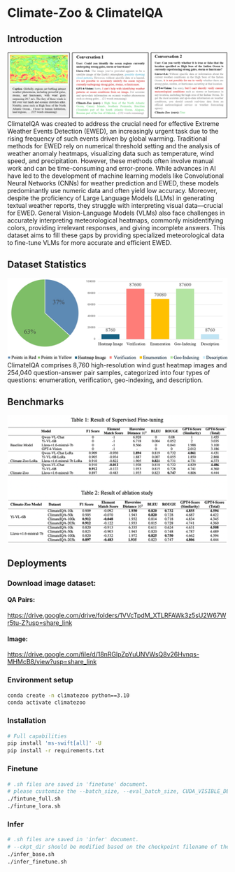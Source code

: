 # Climate-Zoo & ClimateIQA
## Introduction
![image](https://github.com/AlexJJJChen/Climate-Zoo/blob/main/intro_img/nips-case-study_page-0001.jpg)
ClimateIQA was created to address the crucial need for effective Extreme Weather Events Detection (EWED), an increasingly urgent task due to the rising frequency of such events driven by global warming. Traditional methods for EWED rely on numerical threshold setting and the analysis of weather anomaly heatmaps, visualizing data such as temperature, wind speed, and precipitation. However, these methods often involve manual work and can be time-consuming and error-prone. While advances in AI have led to the development of machine learning models like Convolutional Neural Networks (CNNs) for weather prediction and EWED, these models predominantly use numeric data and often yield low accuracy. Moreover, despite the proficiency of Large Language Models (LLMs) in generating textual weather reports, they struggle with interpreting visual data—crucial for EWED. General Vision-Language Models (VLMs) also face challenges in accurately interpreting meteorological heatmaps, commonly misidentifying colors, providing irrelevant responses, and giving incomplete answers. This dataset aims to fill these gaps by providing specialized meteorological data to fine-tune VLMs for more accurate and efficient EWED. 

## Dataset Statistics
![image](https://github.com/AlexJJJChen/Climate-Zoo/blob/main/intro_img/nips-chart_page-0001.jpg)
ClimateIQA comprises 8,760 high-resolution wind gust heatmap images and 254,040 question-answer pair samples, categorized into four types of questions: enumeration, verification, geo-indexing, and description. 

## Benchmarks

![image](https://github.com/AlexJJJChen/Climate-Zoo/blob/main/intro_img/benchmarks.png)

## Deployments
### Download image dataset:
#### QA Pairs: 
https://drive.google.com/drive/folders/1VVcTpdM_XTLRFAWk3z5sU2W67Wr5tu-Z?usp=share_link  
#### Image: 
https://drive.google.com/file/d/18nRGlpZpYuUNVWsQ8v26Hvnqs-MHMcB8/view?usp=share_link

### Environment setup
```bash
conda create -n climatezoo python==3.10
conda activate climatezoo
```

### Installation
```bash
# Full capabilities
pip install 'ms-swift[all]' -U
pip install -r requirements.txt
```

### Finetune
```bash
# .sh files are saved in 'finetune' document.
# please customize the --batch_size, --eval_batch_size, CUDA_VISIBLE_DEVICES, --num_train_epochs
./fintune_full.sh
./fintune_lora.sh
```
### Infer
```bash
# .sh files are saved in 'infer' document.
# --ckpt_dir should be modified based on the checkpoint filename of the finetune output.
./infer_base.sh
./infer_finetune.sh
```
